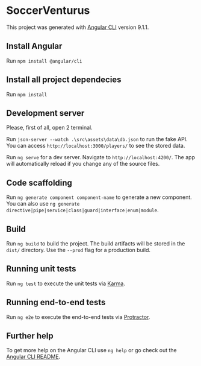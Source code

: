 # SoccerVenturus

This project was generated with [Angular CLI](https://github.com/angular/angular-cli) version 9.1.1.

## Install Angular

Run `npm install @angular/cli`

## Install all project dependecies

Run `npm install`

## Development server

Please, first of all, open 2 terminal.

Run `json-server --watch .\src\assets\data\db.json` to run the fake API. You can access `http://localhost:3000/players/` to see the stored data.

Run `ng serve` for a dev server. Navigate to `http://localhost:4200/`. The app will automatically reload if you change any of the source files.

## Code scaffolding

Run `ng generate component component-name` to generate a new component. You can also use `ng generate directive|pipe|service|class|guard|interface|enum|module`.

## Build

Run `ng build` to build the project. The build artifacts will be stored in the `dist/` directory. Use the `--prod` flag for a production build.

## Running unit tests

Run `ng test` to execute the unit tests via [Karma](https://karma-runner.github.io).

## Running end-to-end tests

Run `ng e2e` to execute the end-to-end tests via [Protractor](http://www.protractortest.org/).

## Further help

To get more help on the Angular CLI use `ng help` or go check out the [Angular CLI README](https://github.com/angular/angular-cli/blob/master/README.md).
